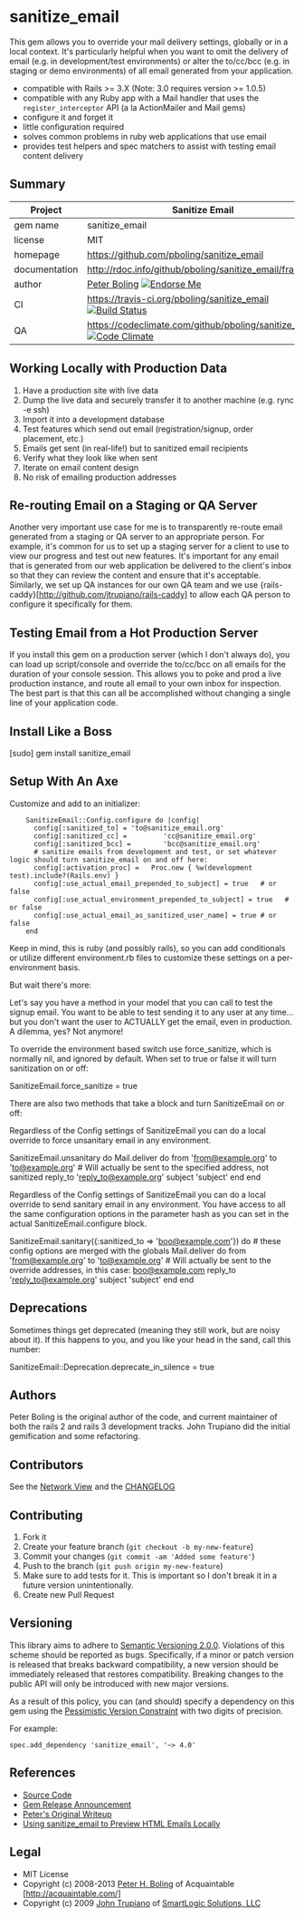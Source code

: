 # sanitize_email

This gem allows you to override your mail delivery settings, globally or in a local context.  It's particularly helpful when you want to omit the delivery of email (e.g. in development/test environments) or alter the to/cc/bcc (e.g. in staging or demo environments) of all email generated from your application.

* compatible with Rails >= 3.X (Note: 3.0 requires version >= 1.0.5)
* compatible with any Ruby app with a Mail handler that uses the `register_interceptor` API (a la ActionMailer and Mail gems)
* configure it and forget it
* little configuration required
* solves common problems in ruby web applications that use email
* provides test helpers and spec matchers to assist with testing email content delivery

## Summary

| Project         |  Sanitize Email  |
|---------------- | ----------------- |
| gem name        |  sanitize_email  |
| license         |  MIT              |
| homepage        |  https://github.com/pboling/sanitize_email |
| documentation   |  http://rdoc.info/github/pboling/sanitize_email/frames |
| author   |  [Peter Boling](railsbling.com) [![Endorse Me](http://api.coderwall.com/pboling/endorsecount.png)](http://api.coderwall.com/pboling/endorsecount.png) |
| CI              |  https://travis-ci.org/pboling/sanitize_email [![Build Status](https://secure.travis-ci.org/pboling/sanitize_email.png?branch=master)](https://travis-ci.org/pboling/sanitize_email) |
| QA              |  https://codeclimate.com/github/pboling/sanitize_email [![Code Climate](https://codeclimate.com/badge.png)](https://codeclimate.com/github/pboling/sanitize_email) |


## Working Locally with Production Data

1. Have a production site with live data
2. Dump the live data and securely transfer it to another machine (e.g. rync -e ssh)
3. Import it into a development database
4. Test features which send out email (registration/signup, order placement, etc.)
5. Emails get sent (in real-life!) but to sanitized email recipients
6. Verify what they look like when sent
7. Iterate on email content design
8. No risk of emailing production addresses

## Re-routing Email on a Staging or QA Server

Another very important use case for me is to transparently re-route email generated from a staging or QA server to an appropriate person.  For example, it's common for us to set up a staging server for a client to use to view our progress and test out new features.  It's important for any email that is generated from our web application be delivered to the client's inbox so that they can review the content and ensure that it's acceptable.  Similarly, we set up QA instances for our own QA team and we use {rails-caddy}[http://github.com/jtrupiano/rails-caddy] to allow each QA person to configure it specifically for them.

## Testing Email from a Hot Production Server

If you install this gem on a production server (which I don't always do), you can load up script/console and override the to/cc/bcc on all emails for the duration of your console session.  This allows you to poke and prod a live production instance, and route all email to your own inbox for inspection.  The best part is that this can all be accomplished without changing a single line of your application code.

## Install Like a Boss

  [sudo] gem install sanitize_email

## Setup With An Axe

Customize and add to an initializer:

        SanitizeEmail::Config.configure do |config|
          config[:sanitized_to] = 'to@sanitize_email.org'
          config[:sanitized_cc] =         'cc@sanitize_email.org'
          config[:sanitized_bcc] =        'bcc@sanitize_email.org'
          # sanitize emails from development and test, or set whatever logic should turn sanitize_email on and off here:
          config[:activation_proc] =   Proc.new { %w(development test).include?(Rails.env) }
          config[:use_actual_email_prepended_to_subject] = true   # or false
          config[:use_actual_environment_prepended_to_subject] = true   # or false
          config[:use_actual_email_as_sanitized_user_name] = true # or false
        end

Keep in mind, this is ruby (and possibly rails), so you can add conditionals or utilize different environment.rb files to customize these settings on a per-environment basis.

But wait there's more:

Let's say you have a method in your model that you can call to test the signup email. You want to be able to test sending it to any user at any time... but you don't want the user to ACTUALLY get the email, even in production. A dilemma, yes?  Not anymore!

To override the environment based switch use force_sanitize, which is normally nil, and ignored by default. When set to true or false it will turn sanitization on or off:

  SanitizeEmail.force_sanitize = true

There are also two methods that take a block and turn SanitizeEmail on or off:

Regardless of the Config settings of SanitizeEmail you can do a local override to force unsanitary email in any environment.

  SanitizeEmail.unsanitary do
    Mail.deliver do
      from      'from@example.org'
      to        'to@example.org' # Will actually be sent to the specified address, not sanitized
      reply_to  'reply_to@example.org'
      subject   'subject'
    end
  end

Regardless of the Config settings of SanitizeEmail you can do a local override to send sanitary email in any environment.
You have access to all the same configuration options in the parameter hash as you can set in the actual
SanitizeEmail.configure block.

  SanitizeEmail.sanitary({:sanitized_to => 'boo@example.com'}) do # these config options are merged with the globals
    Mail.deliver do
      from      'from@example.org'
      to        'to@example.org' # Will actually be sent to the override addresses, in this case: boo@example.com
      reply_to  'reply_to@example.org'
      subject   'subject'
    end
  end

## Deprecations

Sometimes things get deprecated (meaning they still work, but are noisy about it).  If this happens to you, and you like your head in the sand, call this number:

  SanitizeEmail::Deprecation.deprecate_in_silence = true

## Authors

Peter Boling is the original author of the code, and current maintainer of both the rails 2 and rails 3 development tracks.
John Trupiano did the initial gemification and some refactoring.

## Contributors

See the [Network View](https://github.com/pboling/sanitize_email/network) and the [CHANGELOG](https://github.com/pboling/sanitize_email/blob/master/CHANGELOG.md)

## Contributing

1. Fork it
2. Create your feature branch (`git checkout -b my-new-feature`)
3. Commit your changes (`git commit -am 'Added some feature'`)
4. Push to the branch (`git push origin my-new-feature`)
5. Make sure to add tests for it. This is important so I don't break it in a future version unintentionally.
6. Create new Pull Request

## Versioning

This library aims to adhere to [Semantic Versioning 2.0.0][semver].
Violations of this scheme should be reported as bugs. Specifically, 
if a minor or patch version is released that breaks backward 
compatibility, a new version should be immediately released that
restores compatibility. Breaking changes to the public API will 
only be introduced with new major versions.

As a result of this policy, you can (and should) specify a 
dependency on this gem using the [Pessimistic Version Constraint][pvc] with two digits of precision. 

For example:

    spec.add_dependency 'sanitize_email', '~> 4.0'

[semver]: http://semver.org/
[pvc]: http://docs.rubygems.org/read/chapter/16#page74

## References

* [Source Code](http://github.com/pboling/sanitize_email)
* [Gem Release Announcement](http://blog.smartlogicsolutions.com/2009/04/25/reintroducing-sanitize_email-work-with-production-email-without-fear/)
* [Peter's Original Writeup](http://galtzo.blogspot.com/2008/11/sanitize-email-never-worry-about.html)
* [Using sanitize_email to Preview HTML Emails Locally](http://blog.smartlogicsolutions.com/2009/04/30/using-sanitize-email-to-preview-html-emails-locally/)

## Legal

* MIT License
* Copyright (c) 2008-2013 [Peter H. Boling](http://www.railsbling.com) of Acquaintable [http://acquaintable.com/]
* Copyright (c) 2009 [John Trupiano](http://smartlogicsolutions.com/wiki/John_Trupiano) of [SmartLogic Solutions, LLC](http://www.smartlogicsolutions.com)
